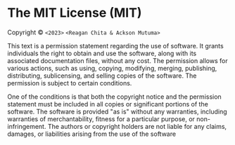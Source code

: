 The MIT License (MIT)
=====================

Copyright © `<2023>` `<Reagan Chita & Ackson Mutuma>`

This text is a permission statement regarding the use of software. It grants individuals the right to obtain and use the software, along with its associated documentation files, without any cost. The permission allows for various actions, such as using, copying, modifying, merging, publishing, distributing, sublicensing, and selling copies of the software. The permission is subject to certain conditions.

One of the conditions is that both the copyright notice and the permission statement must be included in all copies or significant portions of the software. The software is provided "as is" without any warranties, including warranties of merchantability, fitness for a particular purpose, or non-infringement. The authors or copyright holders are not liable for any claims, damages, or liabilities arising from the use of the software

